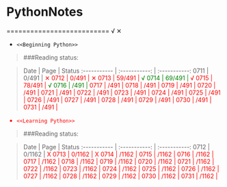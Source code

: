# PythonNotes


==========================
 √  ✕

* `<<Beginning Python>>`



>###Reading status:

>Date         |  Page 			|   Status
:----------- | :-----------: 	| :-----------:
0711         | 0/491        	| <font color="red">✕<font>
0712         | 0/491        	| <font color="RED">✕<font>
0713         | 59/491        	| <font color="green">√<font>
0714         | 69/491        	| <font color="RED">√<font>
0715         | 78/491        	| <font color="Green">√<font>
0716         | /491        	| <font color="RED"><font>
0717         | /491        	| <font color="RED"><font>
0718         | /491        	| <font color="RED"><font>
0719         | /491        	| <font color="RED"><font>
0720         | /491        	| <font color="RED"><font>
0721         | /491        	| <font color="RED"><font>
0722         | /491        	| <font color="RED"><font>
0723         | /491        	| <font color="RED"><font>
0724         | /491        	| <font color="RED"><font>
0725         | /491        	| <font color="RED"><font>
0726         | /491        	| <font color="RED"><font>
0727         | /491        	| <font color="RED"><font>
0728         | /491        	| <font color="RED"><font>
0729         | /491        	| <font color="RED"><font>
0730         | /491        	| <font color="RED"><font>
0731         | /491        | <font color="RED"><font>


* `<<Learning Python>>`

>###Reading status:

>Date         |  Page 			|   Status
:----------- | :-----------: 	| :-----------:
0712         | 0/1162        	| <font color="RED">X<font>
0713         | 0/1162        	| <font color="RED">X<font>
0714         | /1162        	| <font color="RED"><font>
0715         | /1162        	| <font color="RED"><font>
0716         | /1162        	| <font color="RED"><font>
0717         | /1162        	| <font color="RED"><font>
0718         | /1162        	| <font color="RED"><font>
0719         | /1162        	| <font color="RED"><font>
0720         | /1162        	| <font color="RED"><font>
0721         | /1162        	| <font color="RED"><font>
0722         | /1162        	| <font color="RED"><font>
0723         | /1162        	| <font color="RED"><font>
0724         | /1162        	| <font color="RED"><font>
0725         | /1162        	| <font color="RED"><font>
0726         | /1162        	| <font color="RED"><font>
0727         | /1162        	| <font color="RED"><font>
0728         | /1162        	| <font color="RED"><font>
0729         | /1162        	| <font color="RED"><font>
0730         | /1162        	| <font color="RED"><font>
0731         | /1162           | <font color="RED"><font>
